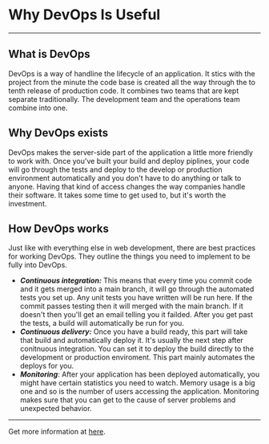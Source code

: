 # Why DevOps Is Useful

<hr/>

## What is DevOps

DevOps is a way of handline the lifecycle of an application. It stics with the project from the minute the code base is created all the way through the to tenth release of production code. It combines two teams that are kept separate traditionally. The development team and the operations team combine into one.

## Why DevOps exists

DevOps makes the server-side part of the application a little more friendly to work with. Once you've built your build and deploy piplines, your code will go through the tests and deploy to the develop or production environment automatically and you don't have to do anything or talk to anyone. Having that kind of access changes the way companies handle their software. It takes some time to get used to, but it's worth the investment.

## How DevOps works

Just like with everything else in web development, there are best practices for working DevOps. They outline the things you need to implement to be fully into DevOps.

- **_Continuous integration:_** This means that every time you commit code and it gets merged into a main branch, it will go through the automated tests you set up. Any unit tests you have written will be run here. If the commit passes testing then it will merged with the main branch. If it doesn't then you'll get an email telling you it failded. After you get past the tests, a build will automatically be run for you.
- **_Continuous delivery:_** Once you have a build ready, this part will take that build and automatically deploy it. It's usually the next step after conitnuous integration. You can set it to deploy the build directly to the development or production enviroment. This part mainly automates the deploys for you.
- **_Monitoring_**: After your application has been deployed automatically, you might have certain statistics you need to watch. Memory usage is a big one and so is the number of users accessing the application. Monitoring makes sure that you can get to the cause of server problems and unexpected behavior.

<hr/>

Get more information at [here](https://dev.to/flippedcoding/why-devops-is-useful-4d5k).
